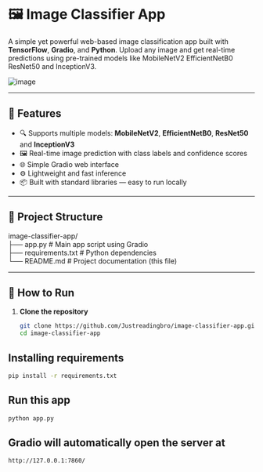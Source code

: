 # 🖼️ Image Classifier App

A simple yet powerful web-based image classification app built with **TensorFlow**, **Gradio**, and **Python**. Upload any image and get real-time predictions using pre-trained models like MobileNetV2 EfficientNetB0 ResNet50 and InceptionV3.

![image](https://github.com/user-attachments/assets/d6de7b75-e815-451b-b68d-2ac93ab4d7ba)

---

## 🚀 Features

- 🔍 Supports multiple models: **MobileNetV2**, **EfficientNetB0**, **ResNet50** and **InceptionV3**
- 🖼️ Real-time image prediction with class labels and confidence scores
- 🌐 Simple Gradio web interface
- ⚙️ Lightweight and fast inference
- 📦 Built with standard libraries — easy to run locally

---

## 📁 Project Structure
image-classifier-app/</br>
├── app.py # Main app script using Gradio</br>
├── requirements.txt # Python dependencies</br>
└── README.md # Project documentation (this file)</br>

---

## 🧪 How to Run

1. **Clone the repository**
   ```bash
   git clone https://github.com/Justreadingbro/image-classifier-app.git
   cd image-classifier-app
   ```
## Installing requirements
```bash
pip install -r requirements.txt
```
## Run this app
```bash
python app.py
```
## Gradio will automatically open the server at
```bash
http://127.0.0.1:7860/
```
